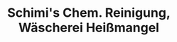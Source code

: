 ---
title: "Schimi's Chem. Reinigung, Wäscherei Heißmangel"
url: /duisburg/schimis-chem-reinigung-waescherei-heissmangel/
shop: Wäscherei
---